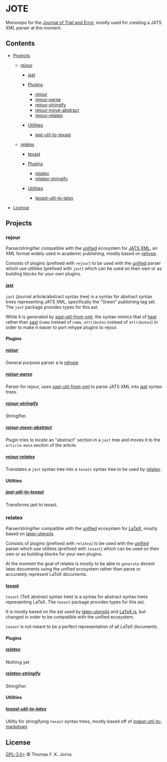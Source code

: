 # JOTE

Monorepo for the [Journal of Trial and Error](https://jtrialerror.com), mostly used for creating a JATS XML parser at the moment.

## Contents

- [Projects](#projects)

  - [rejour](#rejour)

    - [jast](#jast)

    - [Plugins](#plugins)

      - [rejour](#rejour-1)
      - [rejour-parse](#rejour-parse)
      - [rejour-stringify](#rejour-stringify)
      - [rejour-move-abstract](#rejour-move-abstract)
      - [rejour-relatex](#rejour-relatex)

    - [Utilities](#utilities)

      - [jast-util-to-texast](#jast-util-to-texast)

  - [relatex](#relatex)

    - [texast](#texast)

    - [Plugins](#plugins-1)

      - [relatex](#relatex-1)
      - [relatex-stringify](#relatex-stringify)

    - [Utilities](#utilities-1)

      - [texast-util-to-latex](#texast-util-to-latex)

- [License](#license)

## Projects

### rejour

Parser/stringifier compatible with the [unified][unified] ecosystem for [JATS XML](), an XML format widely used in academic publishing, mostly based on [rehype].

Consists of plugins (prefixed with `rejour`) to be used with the [unified][unifiedgh] parser which use utilities (prefixed with `jast`) which can be used on their own or as building blocks for your own plugins.

#### [jast][jast]

`jast` (journal article/abstract syntax tree) is a syntax for abstract syntax trees representing JATS XML, specifically the "Green" publishing tag set. The `jast` package provides types for this ast.

While it is generated by [xast-util-from-xml][xast-from-xml], the syntax mimics that of [hast][hast] rather than [xast][xast] (`name` instead of `name`, `attributes` instead of `attributes`) in order to make it easier to port rehype plugins to rejour.

#### Plugins

##### [rejour][rejour]

General purpose parser a la [rehype][rehype]

##### [rejour-parse][rejour-parse]

Parser for rejour, uses [xast-util-from-xml][xast-from-xml] to parse JATS XML into [jast][jast] syntax trees.

##### [rejour-stringify][rejour-stringify]

Stringifier.

##### [rejour-move-abstract][rejour-move-abstract]

Plugin tries to locate an "abstract" section in a `jast` tree and moves it to the `article-meta` section of the article.

##### [rejour-relatex][rejour-relatex]

Translates a `jast` syntax tree into a `texast` syntax tree to be used by [relatex][relatex].

#### Utilities

##### [jast-util-to-texast][jast-util-to-texast]

Transforms jast to texast.

### relatex

Parser/stringifier compatible with the [unified][unified] ecosystem for [LaTeX](), mostly based on [latex-utensils][latex-utensils].

Consists of plugins (prefixed with `relatex`) to be used with the [unified][unifiedgh] parser which use utilities (prefixed with `texast`) which can be used on their own or as building blocks for your own plugins.

At the moment the goal of relatex is mostly to be able to `generate` decent latex documents using the unified ecosystem rather than parse or accurately represent LaTeX documents.

#### [texast][texast]

`texast` (TeX abstract syntax tree) is a syntax for abstract syntax trees representing LaTeX. The `texast` package provides types for this ast.

It is mostly based on the ast used by [latex-utensils][latex-utensils] and [LaTeX.js][latexjs], but changed in order to be compatible with the unified ecosystem.

`texast` is not meant to be a perfect representation of all LaTeX documents.

#### Plugins

##### [relatex][relatex]

Nothing yet

##### [relatex-stringify][relatex-stringify]

Stringifier.

#### Utilities

##### [texast-util-to-latex][texast-util-to-latex]

Utility for stringifying `texast` syntax trees, mostly based off of [mdast-util-to-markdown][mdast-markdown]

## License

[GPL-3.0+](LICENSE) © Thomas F. K. Jorna

[unified]: https://unifiedjs.com
[unifiedgh]: https://github.com/unifiedjs/unified
[xast-from-xml]: https://github.com/syntax-tree/xast-util-from-xml
[rehype]: https://github.com/rehypejs/rehype
[rejour]: https://github.com/journaloftrialanderror/jote/tree/main/libs/rejour
[rejour-parse]: https://github.com/journaloftrialanderror/jote/tree/main/libs/rejour-parse
[rejour-stringify]: https://github.com/journaloftrialanderror/jote/tree/main/libs/rejour-stringify
[rejour-move-abstract]: https://github.com/journaloftrialanderror/jote/tree/main/libs/rejour-move-abstract
[rejour-meta]: https://github.com/journaloftrialanderror/jote/tree/main/libs/rejour-meta
[rejour-relatex]: https://github.com/journaloftrialanderror/jote/tree/main/libs/rejour-relatex
[relatex]: https://github.com/journaloftrialanderror/jote/tree/main/libs/relatex
[relatex-stringify]: https://github.com/journaloftrialanderror/jote/tree/main/libs/relatex-stringify
[jast]: https://github.com/journaloftrialanderror/jote/tree/main/libs/jast
[jast-util-to-texast]: https://github.com/journaloftrialanderror/jote/tree/main/libs/jast-util-to-texast
[jastscript]: https://github.com/journaloftrialanderror/jote/tree/main/libs/jastscript
[texast]: https://github.com/journaloftrialanderror/jote/tree/main/libs/texast
[texast-util-to-latex]: https://github.com/journaloftrialanderror/jote/tree/main/libs/texast-util-to-latex
[hast]: https://github.com/syntax-tree/hast
[xast]: https://github.com/syntax-tree/xast
[mdast]: https://github.com/syntax-tree/mdast
[mdast-markdown]: https://github.com/syntax-tree/mdast-util-to-markdown
[latex-utensils]: https://github.com/tamuratak/latex-utensils
[latexjs]: https://github.com/latexjs/latexjs
